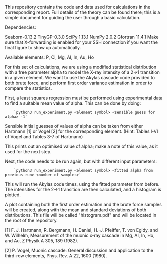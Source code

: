 This repository contains the code and data used for calculations in the corresponding report. Full details of the theory can be found there; this is a simple document for guiding the user through a basic calculation.

Dependencies:

Seaborn-0.13.2
TinyGP-0.3.0
SciPy 1.13.1
NumPy 2.0.2
Gfortran 11.4.1
Make sure that X-forwarding is enabled for your SSH connection if you want the final figure to show up automatically.

Available elements:
P, Cl, Mg, Al, In, Au, Ho

For this set of calculations, we are using a modified statistical distribution with a free parameter alpha to model the X-ray intensity of a 2→1 transition in a given element. We want to use the Akylas cascade code provided to both brute force, and perform first order variance estimation in order to compare the statistics.

First, a least squares regression must be performed using experimental data to find a suitable mean value of alpha. This can be done by doing:

        `python3 run_experiment.py <element symbol> <sensible guess for alpha> -1`

Sensible initial guesses of values of alpha can be taken from either Hartmann [1] or Vogel [2] for the corresponding element. (Hint: Tables I-VI of Vogel and Tables 3-7 of Hartmann)

This prints out an optimised value of alpha; make a note of this value, as it used for the next step.

Next, the code needs to be run again, but with different input parameters:

        `python3 run_experiment.py <element symbol> <fitted alpha from previous run> <number of samples>`

This will run the Akylas code <number of samples> times, using the fitted parameter from before. The intensities for the 2→1 transition are then calculated, and a histogram is plotted.

A plot containing both the first order estimation and the brute force samples will be created, along with the mean and standard deviations of both distributions. 
This file will be called "histogram.pdf" and will be located in the root of the repository.

[1] F. J. Hartmann, R. Bergmann, H. Daniel, H.-J. Pfeiffer, T. von Egidy, and W. Wilhelm, Measurement of the muonic x-ray cascade in Mg, AI, In, Ho, and Au, Z Physik A 305, 189 (1982).

[2] P. Vogel, Muonic cascade: General discussion and application to the third-row elements, Phys. Rev. A 22, 1600 (1980).

